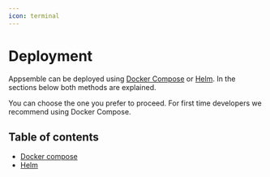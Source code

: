 ```yaml
---
icon: terminal
---
```


# Deployment

Appsemble can be deployed using [Docker Compose](https://docs.docker.com/compose) or
[Helm](https://helm.sh). In the sections below both methods are explained.

You can choose the one you prefer to proceed. For first time developers we recommend using Docker
Compose.

## Table of contents

- [Docker compose](/docs/deployment/docker-compose)
- [Helm](/docs/deployment/helm)
